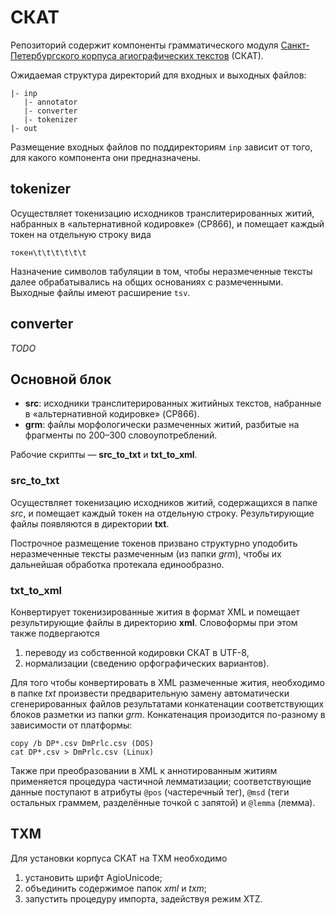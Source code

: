 # СКАТ

Репозиторий содержит компоненты грамматического модуля [Санкт-Петербургского корпуса агиографических текстов](http://project.phil.spbu.ru/scat/) (СКАТ).

Ожидаемая структура директорий для входных и выходных файлов:

```
|- inp
   |- annotator
   |- converter
   |- tokenizer
|- out
```

Размещение входных файлов по поддиректориям `inp` зависит от того, для какого компонента они предназначены.

## tokenizer

Осуществляет токенизацию исходников транслитерированных житий, набранных в «альтернативной кодировке» (CP866), и помещает каждый токен на отдельную строку вида

```
токен\t\t\t\t\t\t
```

Назначение символов табуляции в том, чтобы неразмеченные тексты далее обрабатывались на общих основаниях с размеченными. Выходные файлы имеют расширение `tsv`.

## converter

*TODO*

## Основной блок

* **src**: исходники транслитерированных житийных текстов, набранные в «альтернативной кодировке» (CP866).
* **grm**: файлы морфологически размеченных житий, разбитые на фрагменты по 200–300 словоупотреблений.

Рабочие скрипты — **src_to_txt** и **txt_to_xml**.

### src_to_txt

Осуществляет токенизацию исходников житий, содержащихся в папке *src*, и помещает каждый токен на отдельную строку. Результирующие файлы появляются в директории **txt**.

Построчное размещение токенов призвано структурно уподобить неразмеченные тексты размеченным (из папки *grm*), чтобы их дальнейшая обработка протекала единообразно.

### txt_to_xml

Конвертирует токенизированные жития в формат XML и помещает результирующие файлы в директорию **xml**. Словоформы при этом также подвергаются
1. переводу из собственной кодировки СКАТ в UTF-8,
2. нормализации (сведению орфографических вариантов).

Для того чтобы конвертировать в XML размеченные жития, необходимо в папке *txt* произвести предварительную замену автоматически сгенерированных файлов результатами конкатенации соответствующих блоков разметки из папки *grm*. Конкатенация произодится по-разному в зависимости от платформы:

```
copy /b DP*.csv DmPrlc.csv (DOS)
cat DP*.csv > DmPrlc.csv (Linux)
```

Также при преобразовании в XML к аннотированным житиям применяется процедура частичной лемматизации; соответствующие данные поступают в атрибуты `@pos` (частеречный тег), `@msd` (теги остальных граммем, разделённые точкой с запятой) и `@lemma` (лемма).

## TXM

Для установки корпуса СКАТ на TXM необходимо

1. установить шрифт AgioUnicode;
2. объединить содержимое папок *xml* и *txm*;
3. запустить процедуру импорта, задействуя режим XTZ.
